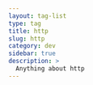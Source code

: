 ```yaml
---
layout: tag-list
type: tag
title: http
slug: http
category: dev
sidebar: true
description: >
  Anything about http
---
```

